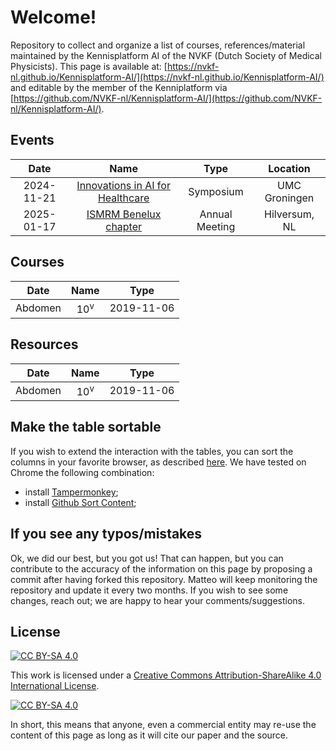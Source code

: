 # Welcome!

Repository to collect and organize a list of courses, references/material maintained by the Kennisplatform AI of the NVKF (Dutch Society of Medical Physicists).
This page is available at: [https://nvkf-nl.github.io/Kennisplatform-AI/](https://nvkf-nl.github.io/Kennisplatform-AI/) and editable by the member of the Kenniplatform via [https://github.com/NVKF-nl/Kennisplatform-AI/](https://github.com/NVKF-nl/Kennisplatform-AI/).

## Events
| Date   | Name | Type | Location |
|:-:|:-:|:-:|:-:|
| 2024-11-21 |	[Innovations in AI for Healthcare](https://umcgresearch.org/w/innovations-in-ai-for-healthcare) |		Symposium  | UMC Groningen |
| 2025-01-17 |	[ISMRM Benelux chapter](https://www.ismrm-benelux.org/annual-meetings/ismrm-benelux-chapter-17th-annual-meeting/)  |	Annual Meeting  | Hilversum, NL |

## Courses
| Date   | Name | Type |
|:-:|:-:|:-:|
Abdomen |	10<sup>v</sup>	|		2019-11-06 |

## Resources
| Date   | Name | Type |
|:-:|:-:|:-:|
Abdomen |	10<sup>v</sup>	|		2019-11-06 |

## Make the table sortable

If you wish to extend the interaction with the tables, you can sort the columns in your favorite browser, as described [here](https://github.com/Mottie/GitHub-userscripts/wiki/GitHub-sort-content). We have tested on Chrome the following combination:
* install [Tampermonkey](https://chrome.google.com/webstore/detail/tampermonkey/dhdgffkkebhmkfjojejmpbldmpobfkfo/related);
* install [Github Sort Content](https://greasyfork.org/en/scripts/21373-github-sort-content);

## If you see any typos/mistakes

Ok, we did our best, but you got us! That can happen, but you can contribute to the accuracy of the information on this page by proposing a commit after having forked this repository. Matteo will keep monitoring the repository and update it every two months.
If you wish to see some changes, reach out; we are happy to hear your comments/suggestions.

## License
[![CC BY-SA 4.0][cc-by-sa-shield]][cc-by-sa] 

[cc-by-sa]: http://creativecommons.org/licenses/by-sa/4.0/
[cc-by-sa-image]: https://licensebuttons.net/l/by-sa/4.0/88x31.png
[cc-by-sa-shield]: https://img.shields.io/badge/License-CC%20BY--SA%204.0-lightgrey.svg

This work is licensed under a
[Creative Commons Attribution-ShareAlike 4.0 International License][cc-by-sa].

[![CC BY-SA 4.0][cc-by-sa-image]][cc-by-sa]

In short, this means that anyone, even a commercial entity may re-use the content of this page as long as it will cite our paper and the source.
